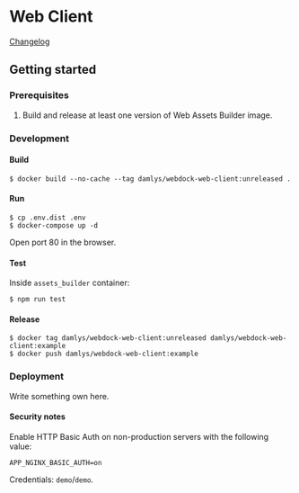 Web Client
========================

[Changelog](CHANGELOG.md)

## Getting started

### Prerequisites

1. Build and release at least one version of Web Assets Builder image.

### Development

#### Build

```
$ docker build --no-cache --tag damlys/webdock-web-client:unreleased .
```

#### Run

```
$ cp .env.dist .env
$ docker-compose up -d
```

Open port 80 in the browser.

#### Test

Inside `assets_builder` container:

```
$ npm run test
```

#### Release

```
$ docker tag damlys/webdock-web-client:unreleased damlys/webdock-web-client:example
$ docker push damlys/webdock-web-client:example
```

### Deployment

Write something own here.

#### Security notes

Enable HTTP Basic Auth on non-production servers with the following value:

```
APP_NGINX_BASIC_AUTH=on
```

Credentials: `demo`/`demo`.
